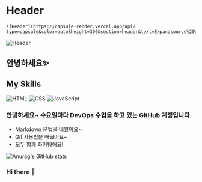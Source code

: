 # Header
```
![Header](https://capsule-render.vercel.app/api?type=capsule&color=auto&height=300&section=header&text=Expandsource%20Wed&fontSize=90)
```
![Header](https://capsule-render.vercel.app/api?type=capsule&color=auto&height=300&section=header&text=Expandsource%20Wed&fontSize=90)

## 안녕하세요✨

## My Skills
![HTML](https://img.shields.io/badge/stack-HTML5-E34F26?logo=html5)
![CSS](https://img.shields.io/badge/stack-CSS-1572B6?logo=css3)
![JavaScript](https://img.shields.io/badge/stack-JavaScript-F7DF1E?logo=javascript)


### 안녕하세요~ 수요일마다 DevOps 수업을 하고 있는 GitHub 계정입니다.

- Markdown 문법을 배웠어요~
- Git 사용법을 배웠어요~
- 모두 함께 화이팅해요!

![Anurag's GitHub stats](https://github-readme-stats.vercel.app/api?username=expandsource-wed&show_icons=true&theme=radical)


### Hi there 👋

<!--
**expandsource-wed/expandsource-wed** is a ✨ _special_ ✨ repository because its `README.md` (this file) appears on your GitHub profile.

Here are some ideas to get you started:

- 🔭 I’m currently working on ...
- 🌱 I’m currently learning ...
- 👯 I’m looking to collaborate on ...
- 🤔 I’m looking for help with ...
- 💬 Ask me about ...
- 📫 How to reach me: ...
- 😄 Pronouns: ...
- ⚡ Fun fact: ...
-->
